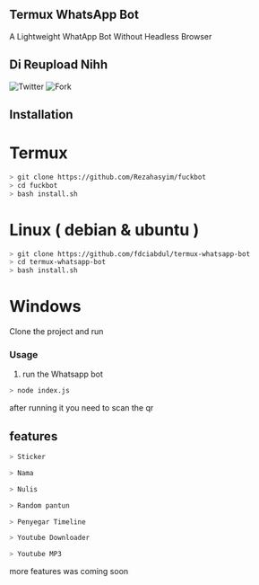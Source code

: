 ## Termux WhatsApp Bot 

A Lightweight WhatApp Bot Without Headless Browser

## Di Reupload Nihh 


![Twitter](https://img.shields.io/twitter/follow/rezahasyim?style=flat-square)
![Fork](https://img.shields.io/github/forks/Rezahasyim/fuckbot?style=flat-square)

 

## Installation


# Termux
```bash
> git clone https://github.com/Rezahasyim/fuckbot
> cd fuckbot
> bash install.sh

```

# Linux ( debian & ubuntu )
```bash
> git clone https://github.com/fdciabdul/termux-whatsapp-bot
> cd termux-whatsapp-bot
> bash install.sh

```

# Windows

Clone the project and run 



### Usage
1. run the Whatsapp bot

```bash
> node index.js
```

after running it you need to scan the qr


## features 

```bash
> Sticker 

> Nama 

> Nulis

> Random pantun

> Penyegar Timeline

> Youtube Downloader

> Youtube MP3
```

more features was coming soon
